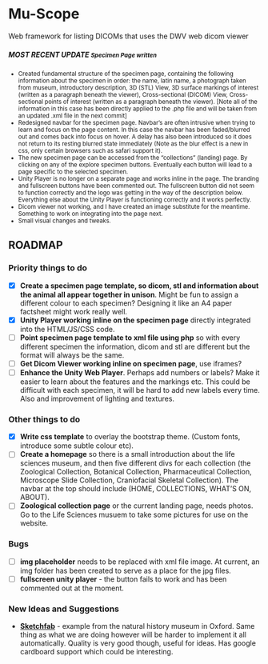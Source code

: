 # Mu-Scope
Web framework for listing DICOMs that uses the DWV web dicom viewer

##### MOST RECENT UPDATE <small>Specimen Page written</small>
<small>

- Created fundamental structure of the specimen page, containing the following information about the specimen in order: the name, latin name, a photograph taken from museum, introductory description, 3D (STL) View, 3D surface markings of interest (written as a paragraph beneath the viewer), Cross-sectional (DICOM) View, Cross-sectional points of interest (written as a paragraph beneath the viewer). [Note all of the information in this case has been directly applied to the .php file and will be taken from an updated .xml file in the next commit]
- Redesigned navbar for the specimen page. Navbar’s are often intrusive when trying to learn and focus on the page content. In this case the navbar has been faded/blurred out and comes back into focus on hover. A delay has also been introduced so it does not return to its resting blurred state immediately (Note as the blur effect is a new in css, only certain browsers such as safari support it).
- The new specimen page can be accessed from the “collections” (landing) page. By clicking on any of the explore specimen buttons. Eventually each button will lead to a page specific to the selected specimen.
- Unity Player is no longer on a separate page and works inline in the page. The branding and fullscreen buttons have been commented out. The fullscreen button did not seem to function correctly and the logo was getting in the way of the description below. Everything else about the Unity Player is functioning correctly and it works perfectly.
- Dicom viewer not working, and I have created an image substitute for the meantime. Something to work on integrating into the page next.
- Small visual changes and tweaks.

</small>

## ROADMAP 

### Priority things to do

- [x] **Create a specimen page template, so dicom, stl and information about the animal all appear together in unison**. Might be fun to assign a different colour to each specimen? Designing it like an A4 paper factsheet might work really well.
- [x] **Unity Player working inline on the specimen page** directly integrated into the HTML/JS/CSS code.
- [ ] **Point specimen page template to xml file using php** so with every different specimen the information, dicom and stl are different but the format will always be the same.
- [ ] **Get Dicom Viewer working inline on specimen page**, use iframes?
- [ ] **Enhance the Unity Web Player**. Perhaps add numbers or labels? Make it easier to learn about the features and the markings etc. This could be difficult with each specimen, it will be hard to add new labels every time. Also and improvement of lighting and textures.

### Other things to do

- [x] **Write css template** to overlay the bootstrap theme. (Custom fonts, introduce some subtle colour etc).
- [ ] **Create a homepage** so there is a small introduction about the life sciences museum, and then five different divs for each collection (the Zoological Collection, Botanical Collection, Pharmaceutical Collection, Microscope Slide Collection, Craniofacial Skeletal Collection). The navbar at the top should include (HOME, COLLECTIONS, WHAT’S ON, ABOUT).
- [ ] **Zoological collection page** or the current landing page, needs photos. Go to the Life Sciences musuem to take some pictures for use on the website.

### Bugs

- [ ] **img placeholder** needs to be replaced with xml file image. At current, an img folder has been created to serve as a place for the jpg files. 
- [ ] **fullscreen unity player** - the button fails to work and has been commented out at the moment.

### New Ideas and Suggestions

- **[Sketchfab](https://sketchfab.com/models/209bffe6866042379a704ce46bb6e632)** - example from the natural history museum in Oxford. Same thing as what we are doing however will be harder to implement it all automatically. Quality is very good though, useful for ideas. Has google cardboard support which could be interesting.
